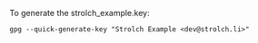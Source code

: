To generate the strolch_example.key:

    gpg --quick-generate-key "Strolch Example <dev@strolch.li>"

